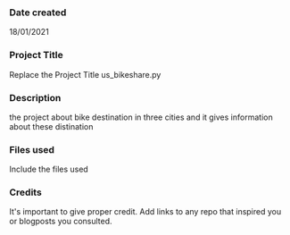 ### Date created
18/01/2021
### Project Title
Replace the Project Title
us_bikeshare.py
### Description
the project about bike destination in three cities and it gives information about these distination 
### Files used
Include the files used

### Credits
It's important to give proper credit. Add links to any repo that inspired you or blogposts you consulted.

